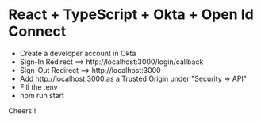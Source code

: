 # React + TypeScript + Okta + Open Id Connect

- Create a developer account in Okta
- Sign-In Redirect ==> http://localhost:3000/login/callback
- Sign-Out Redirect ==> http://localhost:3000
- Add http://localhost:3000 as a Trusted Origin under "Security => API"
- Fill the .env
- npm run start

Cheers!!

